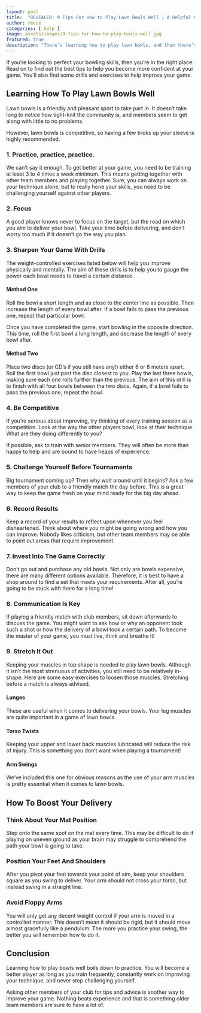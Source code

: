 ```yaml
---
layout: post
title:  "REVEALED: 9 Tips For How to Play Lawn Bowls Well | A Helpful Guide"
author: reece
categories: [ help ]
image: assets/images/9-tips-for-how-to-play-bowls-well.jpg
featured: true
description: "There’s learning how to play lawn bowls, and then there’s learning how to play well. "
---
```


If you’re looking to perfect your bowling skills, then you’re in the right place. Read on to find out the best tips to help you become more confident at your game. You’ll also find some drills and exercises to help improve your game. 

## Learning How To Play Lawn Bowls Well

Lawn bowls is a friendly and pleasant sport to take part in. It doesn’t take long to notice how tight-knit the community is, and members seem to get along with little to no problems. 

However, lawn bowls is competitive, so having a few tricks up your sleeve is highly recommended. 

### 1. Practice, practice, practice.
We can’t say it enough. To get better at your game, you need to be training at least 3 to 4 times a week minimum. This means getting together with other team members and playing together. Sure, you can always work on your technique alone, but to really hone your skills, you need to be challenging yourself against other players. 

### 2. Focus
A good player knows never to focus on the target, but the road on which you aim to deliver your bowl. Take your time before delivering, and don’t worry too much if it doesn’t go the way you plan.

### 3. Sharpen Your Game With Drills

The weight-controlled exercises listed below will help you improve physically and mentally. The aim of these drills is to help you to gauge the power each bowl needs to travel a certain distance.

#### Method One

Roll the bowl a short length and as close to the center line as possible. Then increase the length of every bowl after. If a bowl fails to pass the previous one, repeat that particular bowl. 

Once you have completed the game, start bowling in the opposite direction. This time, roll the first bowl a long length, and decrease the length of every bowl after. 

#### Method Two 

Place two discs (or CD’s if you still have any!) either 6 or 8 meters apart. Roll the first bowl just past the disc closest to you. Play the last three bowls, making sure each one rolls further than the previous. The aim of this drill is to finish with all four bowls between the two discs. Again, if a bowl fails to pass the previous one, repeat the bowl. 

### 4. Be Competitive

If you’re serious about improving, try thinking of every training session as a competition. Look at the way the other players bowl, look at their technique. What are they doing differently to you? 

If possible, ask to train with senior members. They will often be more than happy to help and are bound to have heaps of experience. 

### 5. Challenge Yourself Before Tournaments 

Big tournament coming up? Then why wait around until it begins? Ask a few members of your club to a friendly match the day before. This is a great way to keep the game fresh on your mind ready for the big day ahead. 

### 6. Record Results

Keep a record of your results to reflect upon whenever you feel disheartened. Think about where you might be going wrong and how you can improve. Nobody likes criticism, but other team members may be able to point out areas that require improvement. 

### 7. Invest Into The Game Correctly

Don’t go out and purchase any old bowls. Not only are bowls expensive, there are many different options available. Therefore, it is best to have a shop around to find a set that meets your requirements. After all, you’re going to be stuck with them for a long time! 

### 8. Communication Is Key 

If playing a friendly match with club members, sit down afterwards to discuss the game. You might want to ask how or why an opponent took such a shot or how the delivery of a bowl took a certain path. To become the master of your game, you must live, think and breathe it! 

### 9. Stretch It Out

Keeping your muscles in top shape is needed to play lawn bowls. Although it isn’t the most strenuous of activities, you still need to be relatively in-shape. Here are some easy exercises to loosen those muscles. Stretching before a match is always advised. 

#### Lunges

These are useful when it comes to delivering your bowls. Your leg muscles are quite important in a game of lawn bowls. 

#### Torso Twists

Keeping your upper and lower back muscles lubricated will reduce the risk of injury. This is something you don’t want when playing a tournament!

#### Arm Swings

We’ve included this one for obvious reasons as the use of your arm muscles is pretty essential when it comes to lawn bowls. 

## How To Boost Your Delivery

### Think About Your Mat Position 

Step onto the same spot on the mat every time. This may be difficult to do if playing on uneven ground as your brain may struggle to comprehend the path your bowl is going to take.

### Position Your Feet And Shoulders

After you pivot your feet towards your point of aim, keep your shoulders square as you swing to deliver. Your arm should not cross your torso, but instead swing in a straight line. 

### Avoid Floppy Arms 

You will only get any decent weight control if your arm is moved in a controlled manner. This doesn’t mean it should be rigid, but it should move almost gracefully like a pendulum. The more you practice your swing, the better you will remember how to do it. 

## Conclusion 

Learning how to play bowls well boils down to practice. You will become a better player as long as you train frequently, constantly work on improving your technique, and never stop challenging yourself. 

Asking other members of your club for tips and advice is another way to improve your game. Nothing beats experience and that is something older team members are sure to have a lot of. 
